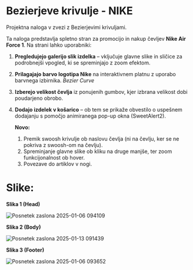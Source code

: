 # Bezierjeve krivulje - NIKE
Projektna naloga v zvezi z Bezierjevimi krivuljami.

Ta naloga predstavlja spletno stran za promocijo in nakup čevljev **Nike Air Force 1**. Na strani lahko uporabniki: 
 
1. **Pregledujejo galerijo slik izdelka** – vključuje glavne slike in sličice za podrobnejši vpogled, ki se spreminjajo z zoom efektom.
2. **Prilagajajo barvo logotipa Nike** na interaktivnem platnu z uporabo barvnega izbirnika. *Bezier Curve*
3. **Izberejo velikost čevlja** iz ponujenih gumbov, kjer izbrana velikost dobi poudarjeno obrobo.
4. **Dodajo izdelek v košarico** – ob tem se prikaže obvestilo o uspešnem dodajanju s pomočjo animiranega pop-up okna (SweetAlert2).



   **Novo:**
   1. Premik swoosh krivulje ob naslovu čevlja (ni na čevlju, ker se ne pokriva z swoosh-om na čevlju).
   2. Spreminjanje glavne slike ob kliku na druge manjše, ter zoom funkcijonalnost ob hover.
   3. Povezave do artiklov v nogi.
   

# Slike:
**Slika 1 (Head)**

![Posnetek zaslona 2025-01-06 094109](https://github.com/user-attachments/assets/0d28aa69-7b7a-4d7e-bd7a-cc09caeaf7f4)



**Slika 2 (Body)**

![Posnetek zaslona 2025-01-13 091439](https://github.com/user-attachments/assets/7cb1cb6b-f5a4-46ff-8d22-ad0ecc014a35)



**Slika 3 (Footer)**

![Posnetek zaslona 2025-01-06 093652](https://github.com/user-attachments/assets/cf8b2170-d7b1-4d56-9b9d-784d70d2d15d)
